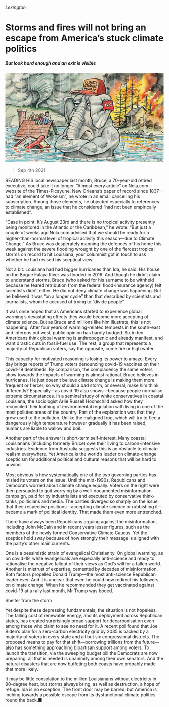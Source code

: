 ###### Lexington

# Storms and fires will not bring an escape from America’s stuck climate politics 

##### But look hard enough and an exit is visible 

![image](images/20210904_USD002_0.jpg) 

> Sep 4th 2021 

READING HIS local newspaper last month, Bruce, a 70-year-old retired executive, could take it no longer. “Almost every article” on Nola.com—website of the Times-Picayune, New Orleans’s paper of record since 1837—had “an element of Wokeism”, he wrote in an email cancelling his subscription. Among those elements, he objected especially to references to climate change, an issue that he considered “had not been empirically established”.

“Case in point: It’s August 23rd and there is no tropical activity presently being monitored in the Atlantic or the Caribbean,” he wrote. “But just a couple of weeks ago Nola.com advised that we should be ready for a higher-than-normal level of tropical activity this season—due to Climate Change.” As Bruce was desperately manning the defences of his home this week against the severe flooding wrought by one of the fiercest tropical storms on record to hit Louisiana, your columnist got in touch to ask whether he had revised his sceptical view.


Not a bit. Louisiana had had bigger hurricanes than Ida, he said. His house on the Bogue Falaya River was flooded in 2016. And though he didn’t claim to understand storms, Bruce (who asked for his surname to be withheld because he feared retribution from the federal flood-insurance agency) felt scientists didn’t either. He did not deny climate change was happening. But he believed it was “on a longer cycle” than that described by scientists and journalists, whom he accused of trying to “divide people”.

It was once hoped that as Americans started to experience global warming’s devastating effects they would become more accepting of climate science. But as Bruce and millions like him illustrate, this is not happening. After four years of warming-related tempests in the south-east and infernos out west, public opinion has hardly budged. Six in ten Americans think global warming is anthropogenic and already manifest, and want drastic cuts in fossil-fuel use. The rest, a group that represents a majority of Republican voters, say the opposite, come fire or high water.

This capacity for motivated reasoning is losing its power to amaze. Every day brings reports of Trump voters denouncing covid-19 vaccines on their covid-19 deathbeds. By comparison, the complacency the same voters show towards the impacts of warming is almost rational. Bruce believes in hurricanes. He just doesn’t believe climate change is making them more frequent or fiercer; so why should a bad storm, or several, make him think differently? Especially—as covid-19 also shows—because people normalise extreme circumstances. In a seminal study of white conservatives in coastal Louisiana, the sociologist Arlie Russell Hochschild asked how they reconciled their loathing of environmental regulation with living in one of the most polluted areas of the country. Part of the explanation was that they grew used to the pollution. Unlike the maligned frog, which will try to flee a dangerously high temperature however gradually it has been raised, humans are liable to wallow and boil.

Another part of the answer is short-term self-interest. Many coastal Louisianans (including formerly Bruce) owe their living to carbon-intensive industries. Evidence from Australia suggests this is an obstacle to climate realism everywhere. Yet America is the world’s leader on climate-change scepticism for additional political and cultural reasons that will be hard to unwind.

Most obvious is how systematically one of the two governing parties has misled its voters on the issue. Until the mid-1990s, Republicans and Democrats worried about climate change equally. Voters on the right were then persuaded to quit worrying by a well-documented misinformation campaign, paid for by industrialists and executed by conservative think-tanks, politicians and media. The parties diverged so sharply on the issue that their respective positions—accepting climate science or rubbishing it—became a mark of political identity. That made them even more entrenched.

There have always been Republicans arguing against the misinformation, including John McCain and in recent years lesser figures, such as the members of the newly formed Conservative Climate Caucus. Yet the sceptics hold sway because of how strongly their message is aligned with the party’s other main currents.

One is a pessimistic strain of evangelical Christianity. On global warming, as on covid-19, white evangelicals are especially anti-science and ready to rationalise the negative fallout of their views as God’s will for a fallen world. Another is mistrust of expertise, cemented by decades of misinformation. Both factors propelled Donald Trump—the most anti-science Republican leader ever. And it is unclear that even he could now redirect his followers on climate change. When he recommended they get vaccinated against covid-19 at a rally last month, Mr Trump was booed.

Shelter from the storm

Yet despite these depressing fundamentals, the situation is not hopeless. The falling cost of renewable energy, and its deployment across Republican states, has created surprisingly broad support for decarbonisation even among those who claim to see no need for it. A recent poll found that Joe Biden’s plan for a zero-carbon electricity grid by 2035 is backed by a majority of voters in every state and all but six congressional districts. The proposed means to pay for that shift—borrowing trillions from the future—also has something approaching bipartisan support among voters. To launch the transition, via the sweeping budget bill the Democrats are now preparing, all that is needed is unanimity among their own senators. And the natural disasters that are now buffeting both coasts have probably made that more likely.

It may be little consolation to the million Louisianans without electricity in 90-degree heat, but storms always bring, as well as destruction, a hope of refuge. Ida is no exception. The front door may be barred; but America is inching towards a possible escape from its dysfunctional climate politics round the back.■

